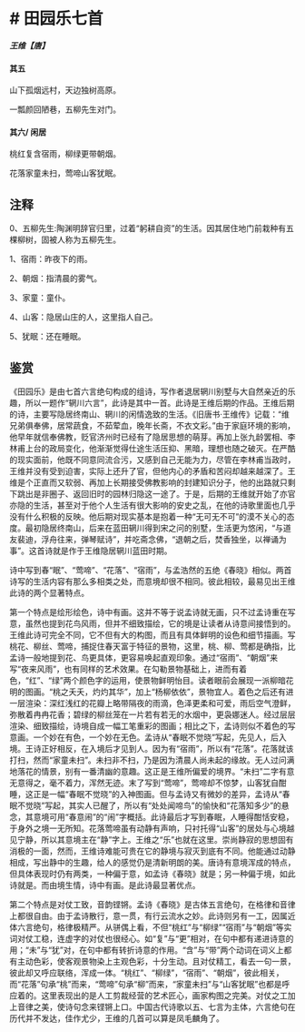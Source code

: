 # # 田园乐七首

***王维【唐】***

#### 其五

山下孤烟远村，天边独树高原。

一瓢颜回陋巷，五柳先生对门。

#### 其六/ 闲居

桃红复含宿雨，柳绿更带朝烟。

花落家童未扫，莺啼山客犹眠。

## 注释

0、五柳先生:陶渊明辞官归里，过着“躬耕自资”的生活。因其居住地门前栽种有五棵柳树，固被人称为五柳先生。

1、宿雨：昨夜下的雨。

2、朝烟：指清晨的雾气。

3、家童：童仆。

4、山客：隐居山庄的人，这里指人自己。

5、犹眠：还在睡眠。

## 鉴赏

《田园乐》是由七首六言绝句构成的组诗，写作者退居辋川别墅与大自然亲近的乐趣，所以一题作“辋川六言”，此诗是其中一首。此诗是王维后期的作品。王维后期的诗，主要写隐居终南山、辋川的闲情逸致的生活。《旧唐书·王维传》记载：“维兄弟俱奉佛，居常蔬食，不茹荤血，晚年长斋，不衣文彩。”由于家庭环境的影响，他早年就信奉佛教，贬官济州时已经有了隐居思想的萌芽。再加上张九龄罢相、李林甫上台的政局变化，他渐渐觉得仕途生活压抑、黑暗，理想也随之破灭。在严酷的现实面前，他既不同意同流合污，又感到自己无能为力，尽管在李林甫当政时，王维并没有受到迫害，实际上还升了官，但他内心的矛盾和苦闷却越来越深了。王维是个正直而又软弱、再加上长期接受佛教影响的封建知识分子，他的出路就只剩下跳出是非圈子、返回旧时的园林归隐这一途了。于是，后期的王维就开始了亦官亦隐的生活，甚至对于他个人生活有很大影响的安史之乱，在他的诗歌里面也几乎没有什么积极的反映。他后期对现实基本是抱着一种“无可无不可”的漠不关心的态度。最初隐居终南山，后来在蓝田辋川得到宋之问的别墅，生活更为悠闲，“与道友裴迪，浮舟往来，弹琴赋诗”，并吃斋念佛，“退朝之后，焚香独坐，以禅诵为事”。这首诗就是作于王维隐居辋川蓝田时期。

诗中写到春“眠”、“莺啼”、“花落”、“宿雨”，与孟浩然的五绝《春晓》相似。两首诗写的生活内容有那么多相类之处，而意境却很不相同。彼此相较，最易见出王维此诗的两个显著特点。

第一个特点是绘形绘色，诗中有画。这并不等于说孟诗就无画，只不过孟诗重在写意，虽然也提到花鸟风雨，但并不细致描绘，它的境是让读者从诗意间接悟到的。王维此诗可完全不同，它不但有大的构图，而且有具体鲜明的设色和细节描画。写桃花、柳丝、莺啼，捕捉住春天富于特征的景物，这里，桃、柳、莺都是确指，比孟诗一般地提到花、鸟更具体，更容易唤起直观印象。通过“宿雨”、“朝烟”来写“夜来风雨”，也有同样的艺术效果。在勾勒景物基础上，进而有着色，“红”、“绿”两个颜色字的运用，使景物鲜明怡目。读者眼前会展现一派柳暗花明的图画。“桃之夭夭，灼灼其华”，加上“杨柳依依”，景物宜人。着色之后还有进一层渲染：深红浅红的花瓣上略带隔夜的雨滴，色泽更柔和可爱，雨后空气澄鲜，弥散着冉冉花香；碧绿的柳丝笼在一片若有若无的水烟中，更袅娜迷人。经过层层渲染、细致描绘，诗境自成一幅工笔重彩的图画；相比之下，孟诗则似不着色的写意画。一个妙在有色，一个妙在无色。孟诗从“春眠不觉晓”写起，先见人，后入境。王诗正好相反，在入境后才见到人。因为有“宿雨”，所以有“花落”。花落就该打扫，然而“家童未扫”。未扫非不扫，乃是因为清晨人尚未起的缘故。无人过问满地落花的情景，别有一番清幽的意趣。这正是王维所偏爱的境界。“未扫”二字有意无意得之，毫不着力，浑然无迹。末了写到“莺啼”，莺啼却不惊梦，山客犹自酣睡，这正是一幅“春眠不觉晓”的入神图画。但与孟诗又有微妙的差异，孟诗从“春眠不觉晓”写起，其实人已醒了，所以有“处处闻啼鸟”的愉快和“花落知多少”的悬念，其意境可用“春意闹”的“闹”字概括。此诗最后才写到春眠，人睡得酣恬安稳，于身外之境一无所知。花落莺啼虽有动静有声响，只衬托得“山客”的居处与心境越见宁静，所以其意境主在“静”字上。王维之“乐”也就在这里。崇尚静寂的思想固有消极的一面，然而，王维诗难能可贵在它的静境与寂灭到底有不同。他能通过动静相成，写出静中的生趣，给人的感觉仍是清新明朗的美。唐诗有意境浑成的特点，但具体表现时仍有两类，一种偏于意，如孟诗《春晓》就是；另一种偏于境，如此诗就是。而由境生情，诗中有画。是此诗最显著优点。

第二个特点是对仗工致，音韵铿锵。孟诗《春晓》是古体五言绝句，在格律和音律上都很自由。由于孟诗散行，意一贯，有行云流水之妙。此诗则另有一工，因属近体六言绝句，格律极精严。从骈偶上看，不但“桃红”与“柳绿”“宿雨”与“朝烟”等实词对仗工稳，连虚字的对仗也很经心。如“复”与“更”相对，在句中都有递进诗意的用；“未”与“犹”对，在句中都有转折诗意的作用。“含”与“带”两个动词在词义上都有主动色彩，使客观景物染上主观色彩，十分生动。且对仗精工，看去一句一景，彼此却又呼应联络，浑成一体。“桃红”、“柳绿”，“宿雨”、“朝烟”，彼此相关，而“花落”句承“桃”而来，“莺啼”句承“柳”而来，“家童未扫”与“山客犹眠”也都是呼应着的。这里表现出的是人工剪裁经营的艺术匠心，画家构图之完美。对仗之工加上音律之美，使诗句念来铿锵上口。中国古代诗歌以五、七言为主体，六言绝句在历代并不发达，佳作尤少，王维的几首可以算是凤毛麟角了。
